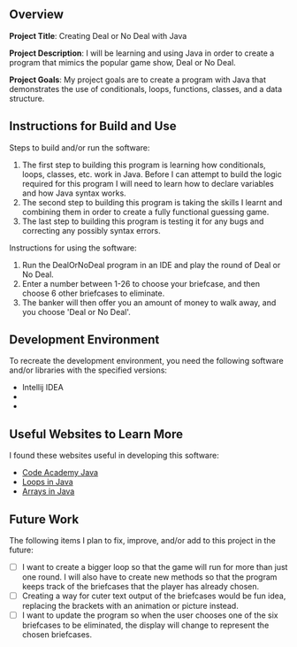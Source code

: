 ## Overview

**Project Title**: Creating Deal or No Deal with Java

**Project Description**: I will be learning and using Java in order to create a program that mimics the popular game show, Deal or No Deal.

**Project Goals**: My project goals are to create a program with Java that demonstrates the use of conditionals, loops, functions, classes, and a data structure.

## Instructions for Build and Use

Steps to build and/or run the software:

1. The first step to building this program is learning how conditionals, loops, classes, etc. work in Java. Before I can attempt to build the logic required for this program I will need to learn how to declare variables and how Java syntax works.
2. The second step to building this program is taking the skills I learnt and combining them in order to create a fully functional guessing game.
3. The last step to building this program is testing it for any bugs and correcting any possibly syntax errors. 

Instructions for using the software:

1. Run the DealOrNoDeal program in an IDE and play the round of Deal or No Deal.
2. Enter a number between 1-26 to choose your briefcase, and then choose 6 other briefcases to eliminate.
3. The banker will then offer you an amount of money to walk away, and you choose 'Deal or No Deal'.

## Development Environment

To recreate the development environment, you need the following software and/or libraries with the specified versions:

* Intellij IDEA
*
*

## Useful Websites to Learn More

I found these websites useful in developing this software:

* [Code Academy Java](https://www.codecademy.com/learn/learn-java)
* [Loops in Java](https://www.geeksforgeeks.org/loops-in-java/)
* [Arrays in Java](https://www.geeksforgeeks.org/arrays-in-java/)

## Future Work

The following items I plan to fix, improve, and/or add to this project in the future:

* [ ] I want to create a bigger loop so that the game will run for more than just one round. I will also have to create new methods so that the program keeps track of the briefcases that the player has already chosen.
* [ ] Creating a way for cuter text output of the briefcases would be fun idea, replacing the brackets with an animation or picture instead.
* [ ] I want to update the program so when the user chooses one of the six briefcases to be eliminated, the display will change to represent the chosen briefcases.